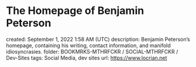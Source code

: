 # The Homepage of Benjamin Peterson

created: September 1, 2022 1:58 AM (UTC)
description: Benjamin Peterson’s homepage, containing his writing, contact information, and manifold idiosyncrasies.
folder: BOOKMRKS-MTHRFCKR / SOCIAL-MTHRFCKR / Dev-Sites
tags: Social Media, dev sites
url: https://www.locrian.net